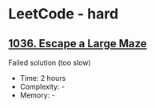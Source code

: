 # LeetCode - hard

## [1036. Escape a Large Maze](https://leetcode.com/problems/escape-a-large-maze/)

Failed solution (too slow)

* Time: 2 hours
* Complexity: -
* Memory: -

